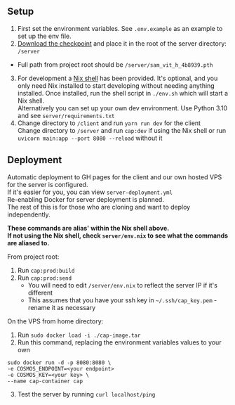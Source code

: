 ## Setup

1. First set the environment variables. See `.env.example` as an example to set up the env file.  
2. [Download the checkpoint](https://dl.fbaipublicfiles.com/segment_anything/sam_vit_h_4b8939.pth) and place it in the root of the server directory: `/server`
- Full path from project root should be `/server/sam_vit_h_4b8939.pth`
3. For development a [Nix shell](https://cuddly-octo-palm-tree.com/posts/2021-12-19-tyska-nix-shell/) has been provided. It's optional, and you only need Nix installed to start developing without needing anything installed.
Once installed, run the shell script in `./env.sh` which will start a Nix shell.  
Alternatively you can set up your own dev environment. Use Python 3.10 and see `server/requirements.txt`
4. Change directory to `/client` and run `yarn run dev` for the client  
Change directory to `/server` and run `cap:dev` if using the Nix shell or run `uvicorn main:app --port 8080 --reload` without it

## Deployment

Automatic deployment to GH pages for the client and our own hosted VPS for the server is configured.  
If it's easier for you, you can view `server-deployment.yml`  
Re-enabling Docker for server deployment is planned.  
The rest of this is for those who are cloning and want to deploy independently.  

**These commands are alias' within the Nix shell above.   
If not using the Nix shell, check `server/env.nix` to see what the commands are aliased to.**  
    
From project root:  
1. Run `cap:prod:build`
2. Run `cap:prod:send`
   - You will need to edit `/server/env.nix` to reflect the server IP if it's different
   - This assumes that you have your ssh key in `~/.ssh/cap_key.pem` - rename it as necessary

On the VPS from home directory:  
1. Run `sudo docker load -i ./cap-image.tar`
2. Run this command, replacing the environment variables values to your own
```
sudo docker run -d -p 8080:8080 \
-e COSMOS_ENDPOINT=<your endpoint>
-e COSMOS_KEY=<your key> \
--name cap-container cap
```
3. Test the server by running `curl localhost/ping` 
